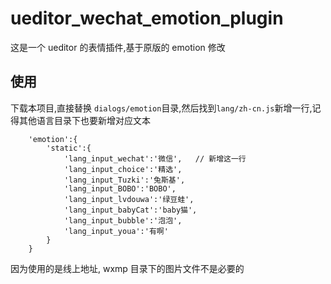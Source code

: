 ueditor_wechat_emotion_plugin
=============================

这是一个 ueditor 的表情插件,基于原版的 emotion 修改

## 使用
下载本项目,直接替换 `dialogs/emotion`目录,然后找到`lang/zh-cn.js`新增一行,记得其他语言目录下也要新增对应文本
```
    'emotion':{
        'static':{
            'lang_input_wechat':'微信',   // 新增这一行
            'lang_input_choice':'精选',
            'lang_input_Tuzki':'兔斯基',
            'lang_input_BOBO':'BOBO',
            'lang_input_lvdouwa':'绿豆蛙',
            'lang_input_babyCat':'baby猫',
            'lang_input_bubble':'泡泡',
            'lang_input_youa':'有啊'
        }
    }
```
因为使用的是线上地址, wxmp 目录下的图片文件不是必要的
